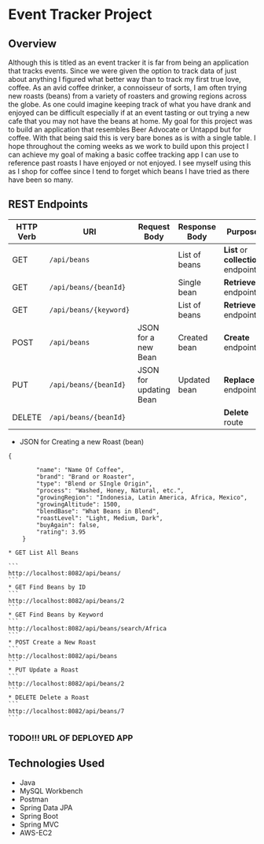 # Event Tracker Project


## Overview
Although this is titled as an event tracker it is far from being an application that tracks events. Since we were given the option to track data of just about anything I figured what better way than to track my first true love, coffee. As an avid coffee drinker, a connoisseur of sorts, I am often trying new roasts (beans) from a variety of roasters and growing regions across the globe. As one could imagine keeping track of what you have drank and enjoyed can be difficult especially if at an event tasting or out trying a new cafe that you may not have the beans at home. My goal for this project was to build an application that resembles Beer Advocate or Untappd but for coffee. With that being said this is very bare bones as is with a single table. I hope throughout the coming weeks as we work to build upon this project I can achieve my goal of making a basic coffee tracking app I can use to reference past roasts I have enjoyed or not enjoyed. I see myself using this as I shop for coffee since I tend to forget which beans I have tried as there have been so many.


## REST Endpoints

| HTTP Verb | URI                      | Request Body            | Response Body  | Purpose |
|-----------|--------------------------|-------------------------|----------------|---------|
| GET       | `/api/beans`           |                         | List of beans| **List** or **collection** endpoint |
| GET       | `/api/beans/{beanId}`|                         | Single bean  | **Retrieve** endpoint |
| GET       | `/api/beans/{keyword}`|                         | List of beans  | **Retrieve** endpoint |
| POST      | `/api/beans`           | JSON for a new Bean   | Created bean | **Create** endpoint |
| PUT       | `/api/beans/{beanId}`| JSON for updating Bean| Updated bean | **Replace** endpoint |
| DELETE    | `/api/beans/{beanId}`|                         |                | **Delete** route |

* JSON for Creating a new Roast (bean)

```
{

        "name": "Name Of Coffee",
        "brand": "Brand or Roaster",
        "type": "Blend or SIngle Origin",
        "process": "Washed, Honey, Natural, etc.",
        "growingRegion": "Indonesia, Latin America, Africa, Mexico",
        "growingAltitude": 1500,
        "blendBase": "What Beans in Blend",
        "roastLevel": "Light, Medium, Dark",
        "buyAgain": false,
        "rating": 3.95
    }
```

    * GET List All Beans

    ```
    http://localhost:8082/api/beans/
    ```
    * GET Find Beans by ID
    ```
    http://localhost:8082/api/beans/2
    ```
    * GET Find Beans by Keyword
    ```
    http://localhost:8082/api/beans/search/Africa
    ```
    * POST Create a New Roast
    ```
    http://localhost:8082/api/beans
    ```
    * PUT Update a Roast
    ```
    http://localhost:8082/api/beans/2
    ```
    * DELETE Delete a Roast
    ```
    http://localhost:8082/api/beans/7
    ```


### TODO!!! URL OF DEPLOYED APP

## Technologies Used

* Java
* MySQL Workbench
* Postman
* Spring Data JPA
* Spring Boot
* Spring MVC
* AWS-EC2
